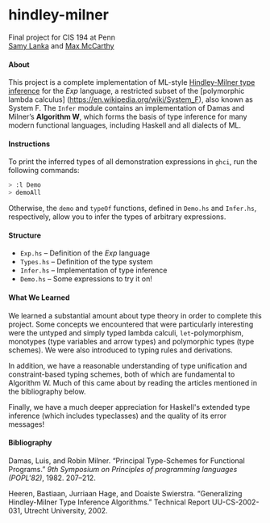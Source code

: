 # hindley-milner
Final project for CIS 194 at Penn<br>
[Samy Lanka](http://github.com/lankas) and [Max McCarthy](http://github.com/maxmcc)

#### About
This project is a complete implementation of ML-style [Hindley-Milner type
inference](https://en.wikipedia.org/wiki/Hindley–Milner_type_system) for the
*Exp* language, a restricted subset of the [polymorphic lambda calculus]
(https://en.wikipedia.org/wiki/System_F), also known as System F. The `Infer`
module contains an implementation of Damas and Milner’s **Algorithm&nbsp;W**,
which forms the basis of type inference for many modern functional languages,
including Haskell and all dialects of ML.

#### Instructions
To print the inferred types of all demonstration expressions in `ghci`, run the
following commands:

```sh
> :l Demo
> demoAll
```

Otherwise, the `demo` and `typeOf` functions, defined in `Demo.hs` and
`Infer.hs`, respectively, allow you to infer the types of arbitrary expressions.

#### Structure
- `Exp.hs` – Definition of the *Exp* language
- `Types.hs` – Definition of the type system
- `Infer.hs` – Implementation of type inference
- `Demo.hs` – Some expressions to try it on!

#### What We Learned
We learned a substantial amount about type theory in order to complete this
project. Some concepts we encountered that were particularly interesting were
the untyped and simply typed lambda calculi, `let`-polymorphism, monotypes
(type variables and arrow types) and polymorphic types (type schemes). We were
also introduced to typing rules and derivations.

In addition, we have a reasonable understanding of type unification and
constraint-based typing schemes, both of which are fundamental to Algorithm W.
Much of this came about by reading the articles mentioned in the bibliography
below.

Finally, we have a much deeper appreciation for Haskell's extended type
inference (which includes typeclasses) and the quality of its error messages!


#### Bibliography
Damas, Luis, and Robin Milner. “Principal Type-Schemes for Functional Programs.”
*9th Symposium on Principles of programming languages (POPL'82)*, 1982. 207–212.

Heeren, Bastiaan, Jurriaan Hage, and Doaiste Swierstra. “Generalizing
Hindley-Milner Type Inference Algorithms.” Technical Report UU-CS-2002-031,
Utrecht University, 2002.
